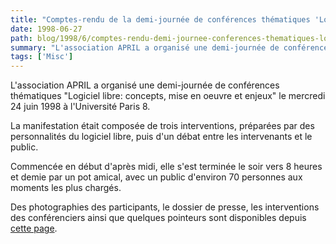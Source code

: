 ```yaml
---
title: "Comptes-rendu de la demi-journée de conférences thématiques 'Logiciel libre: concepts, mise en oeuvre et enjeux' organisée par APRIL"
date: 1998-06-27
path: blog/1998/6/comptes-rendu-demi-journee-conferences-thematiques-logiciel-libre-concepts-mise-oeuvre-enjeux-organisee-par-april
summary: "L'association APRIL a organisé une demi-journée de conférences thématiques \"Logiciel libre: concepts, mise en oeuvre et enjeux\" le mercredi 24 juin 1998 à l'Université Paris 8."
tags: ['Misc']
---
```


<P>
L'association APRIL a organisé une demi-journée de conférences thématiques
"Logiciel libre: concepts, mise en oeuvre et enjeux" le mercredi 24 juin
1998 à l'Université Paris 8.  </P>

<P> La manifestation était composée de trois interventions, préparées
par des personnalités du logiciel libre, puis d'un débat entre les
intervenants et le public.  </P>

<P> Commencée en début d'après midi, elle s'est terminée le soir vers 8
heures et demie par un pot amical, avec un public d'environ 70 personnes
aux moments les plus chargés.  </P>

<P> Des photographies des participants, le dossier de presse, les
interventions des conférenciers ainsi que quelques pointeurs sont
disponibles depuis <A HREF="http://www.april.org/Actions/Journee/">cette
page</A>.  </P>


